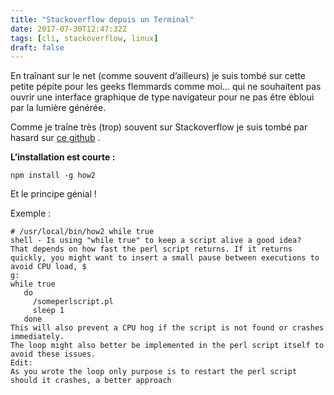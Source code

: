 ```yaml
---
title: "Stackoverflow depuis un Terminal"
date: 2017-07-30T12:47:32Z
tags: [cli, stackoverflow, linux]
draft: false
---
```


En traînant sur le net (comme souvent d’ailleurs) je suis tombé sur cette petite pépite pour les geeks flemmards comme moi… qui ne souhaitent pas ouvrir une interface graphique de type navigateur pour ne pas être ébloui par la lumière générée.  

Comme je traîne très (trop) souvent sur Stackoverflow je suis tombé par hasard sur [ce github](https://github.com/santinic/how2) .  

**L’installation est courte :**

    npm install -g how2

Et le principe génial !  

Exemple :

    # /usr/local/bin/how2 while true
    shell - Is using "while true" to keep a script alive a good idea?
    That depends on how fast the perl script returns. If it returns quickly, you might want to insert a small pause between executions to avoid CPU load, $
    g:   
    while true
       do
         /someperlscript.pl
         sleep 1
       done
    This will also prevent a CPU hog if the script is not found or crashes immediately.
    The loop might also better be implemented in the perl script itself to avoid these issues.
    Edit:
    As you wrote the loop only purpose is to restart the perl script should it crashes, a better approach

